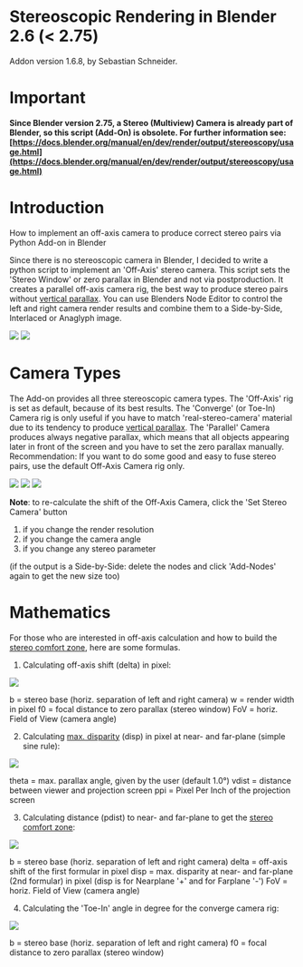 Stereoscopic Rendering in Blender 2.6 (< 2.75)
=================
Addon version 1.6.8, by Sebastian Schneider.

Important
=========
**Since Blender version 2.75, a Stereo (Multiview) Camera is already part of Blender, so this script (Add-On) is obsolete. For further information see: [https://docs.blender.org/manual/en/dev/render/output/stereoscopy/usage.html](https://docs.blender.org/manual/en/dev/render/output/stereoscopy/usage.html)**

Introduction
============
How to implement an off-axis camera to produce correct stereo pairs via Python Add-on in Blender

Since there is no stereoscopic camera in Blender, I decided to write a python script to implement an 'Off-Axis' stereo camera. This script sets the 'Stereo Window' or zero parallax in Blender and not via postproduction. It creates a parallel off-axis camera rig, the best way to produce stereo pairs without [vertical parallax](http://www.noeol.de/s3d/vertical_parallax.html). You can use Blenders Node Editor to control the left and right camera render results and combine them to a Side-by-Side, Interlaced or Anaglyph image.

![](http://www.noeol.de/github/s3d/gui.png)
![](http://www.noeol.de/github/s3d/frustum.png)

Camera Types
============

The Add-on provides all three stereoscopic camera types. The 'Off-Axis' rig is set as default, because of its best results. The 'Converge' (or Toe-In) Camera rig is only useful if you have to match 'real-stereo-camera' material due to its tendency to produce [vertical parallax](http://www.noeol.de/s3d/vertical_parallax.html). The 'Parallel' Camera produces always negative parallax, which means that all objects appearing later in front of the screen and you have to set the zero parallax manually. Recommendation: If you want to do some good and easy to fuse stereo pairs, use the default Off-Axis Camera rig only.

![](http://www.noeol.de/github/s3d/offaxis_rig.png) 
![](http://www.noeol.de/github/s3d/toein_rig.png) 
![](http://www.noeol.de/github/s3d/parallel_rig.png)

**Note**: to re-calculate the shift of the Off-Axis Camera, click the 'Set Stereo Camera' button
 1. if you change the render resolution
 2. if you change the camera angle
 3. if you change any stereo parameter

(if the output is a Side-by-Side: delete the nodes and click 'Add-Nodes' again to get the new size too)

Mathematics
===========

For those who are interested in off-axis calculation and how to build the [stereo comfort zone](http://www.noeol.de/github/s3d/near-far-plane.png), here are some formulas.

1) Calculating off-axis shift (delta) in pixel:

![](http://www.noeol.de/github/s3d/delta_form.png)

b = stereo base (horiz. separation of left and right camera)
w = render width in pixel
f0 = focal distance to zero parallax (stereo window)
FoV = horiz. Field of View (camera angle)

2) Calculating [max. disparity](http://www.noeol.de/github/s3d/sleep.png) (disp) in pixel at near- and far-plane (simple sine rule):

![](http://www.noeol.de/github/s3d/disp_form.png)

theta = max. parallax angle, given by the user (default 1.0°)
vdist = distance between viewer and projection screen
ppi = Pixel Per Inch of the projection screen

3) Calculating distance (pdist) to near- and far-plane to get the [stereo comfort zone](http://www.noeol.de/github/s3d/near-far-plane.png):

![](http://www.noeol.de/github/s3d/pdist_form.png)

b = stereo base (horiz. separation of left and right camera)
delta = off-axis shift of the first formular in pixel
disp = max. disparity at near- and far-plane (2nd formular) in pixel (disp is for Nearplane '+' and for Farplane '-')
FoV = horiz. Field of View (camera angle)

4) Calculating the 'Toe-In' angle in degree for the converge camera rig:

![](http://www.noeol.de/github/s3d/toein_form.png)

b = stereo base (horiz. separation of left and right camera)
f0 = focal distance to zero parallax (stereo window)
